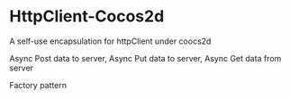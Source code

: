 # HttpClient-Cocos2d
A self-use encapsulation for httpClient under coocs2d

Async Post data to server,
Async Put data to server,
Async Get data from server

Factory pattern